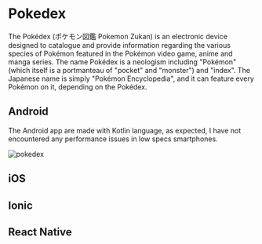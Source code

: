 # Pokedex

The Pokédex (ポケモン図鑑 Pokemon Zukan) is an electronic device designed to catalogue and provide information regarding the various species of Pokémon featured in the Pokémon video game, anime and manga series. The name Pokédex is a neologism including "Pokémon" (which itself is a portmanteau of "pocket" and "monster") and "index". The Japanese name is simply "Pokémon Encyclopedia", and it can feature every Pokémon on it, depending on the Pokédex.

## Android

The Android app are made with Kotlin language, as expected, I have not encountered any performance issues in low specs smartphones.

![pokedex](https://github.com/lcszulpo/pokedex/blob/master/images/pokedex.png)

## iOS

## Ionic

## React Native
